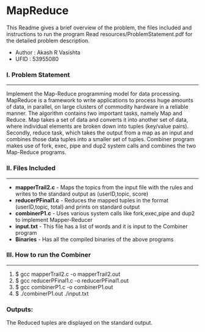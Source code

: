 # __MapReduce__
This Readme gives a brief overview of the problem, the files included and instructions to run the program
Read resources/ProblemStatement.pdf for the detailed problem description.
* Author : Akash R Vasishta
* UFID   : 53955080

### __I. Problem Statement__
--------------------
Implement the Map-Reduce programming model for data processing. 
MapReduce is a framework to write applications to process huge amounts of data, in parallel, on large clusters of commodity hardware in a reliable manner. The algorithm contains two important tasks, namely Map and Reduce. Map takes a set of data and converts it into another set of data, where individual elements are broken down into tuples (key/value pairs). Secondly, reduce task, which takes the output from a map as an input and combines those data tuples into a smaller set of tuples. Combiner program makes use of fork, exec, pipe and dup2 system calls and combines the two Map-Reduce programs.

### __II. Files Included__
-----------------
* __mapperTrail2.c__ - Maps the topics from the input file with the rules and writes to the standard output as (userID,topic, score)
* __reducerPFinal1.c__ - Reduces the mapped tuples in the format (userID,topic, total) and prints on standard output
* __combinerP1.c__ - Uses various system calls like fork,exec,pipe and dup2 to implement Mapper-Reducer
* __input.txt__ - This file has a list of words and it is input to the Combiner program
* __Binaries__       - Has all the compiled binaries of the above programs

### __III. How to run the Combiner__
---------------------------

1. $ gcc mapperTrail2.c -o mapperTrail2.out
2. $ gcc reducerPFinal1.c -o reducerPFinal1.out
3. $ gcc combinerP1.c -o combinerP1.out
4. $ ./combinerP1.out ./input.txt

### __Outputs:__
The Reduced tuples are displayed on the standard output.
